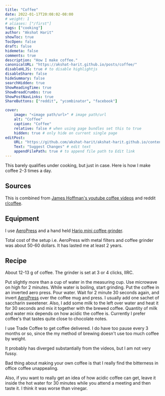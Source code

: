 ```yaml
---
title: "Coffee"
date: 2022-01-17T20:08:02-08:00
# weight: 1
# aliases: ["/first"]
tags: ["cooking"]
author: "Akshat Harit"
showToc: true
TocOpen: false
draft: false
hidemeta: false
comments: true
description: "How I make coffee."
canonicalURL: "https://akshat-harit.github.io/posts/coffee/"
disableHLJS: true # to disable highlightjs
disableShare: false
hideSummary: false
searchHidden: true
ShowReadingTime: true
ShowBreadCrumbs: true
ShowPostNavLinks: true
ShareButtons: ["reddit", "ycombinator", "facebook"]

cover:
    image: "<image path/url>" # image path/url
    alt: "Coffee"
    caption: "Coffee"
    relative: false # when using page bundles set this to true
    hidden: true # only hide on current single page
editPost:
    URL: "https://github.com/akshat-harit/akshat-harit.github.io/content"
    Text: "Suggest Changes" # edit text
    appendFilePath: true # to append file path to Edit link
---
```


This barely qualifies under cooking, but just in case.
Here is how I make coffee 2-3 times a day.

## Sources
This is combined from [James Hoffman's youtube coffee videos](https://www.youtube.com/watch?v=j6VlT_jUVPc) and reddit [r/coffee](https://www.reddit.com/r/Coffee/).

## Equipment

I use [AeroPress]((https://aeropress.com/)) and a hand held [Hario mini coffee grinder](https://www.amazon.com/dp/B001804CLY/).

Total cost of the setup i.e. AeroPress with metal filters and coffee grinder  was about 50-60 dollars. It has lasted me at least 2 years.

## Recipe

About 12-13 g of coffee. The grinder is set at 3 or 4 clicks, IIRC.

Put slightly more than a cup of water in the measuring cup. Use  microwave on high for 2 minutes.
While water is boiling, start grinding. Put the coffee in an inverted aero press. Pour water. Wait for 2 minute 30 seconds again, and invert [AeroPress](https://aeropress.com/) over the coffee mug and press. I usually add one sachet of saccharin sweetener. Also, I add some milk to the left over water and heat it for 30 seconds and mix it together with the brewed coffee. Quantity of milk and water mix depends on how acidic the coffee is. Currently I prefer coffee's that tastes quite close to chocolate notes.

I use Trade Coffee to get coffee delivered. I do have too pause every 3 months or so, since the my method of brewing doesn't use too much coffee by weight.

It probably has diverged substantially from the videos, but I am not very fussy.

Bad thing about making your own coffee is that I really find the bitterness in office coffee unappealing.

Also, if you want to really get an idea of how acidic coffee can get, leave it inside the hot water for 30 minutes while you attend a meeting and then taste it. I think it was worse than vinegar.
